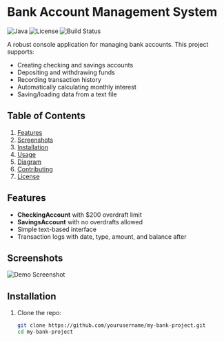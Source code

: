 # Bank Account Management System

![Java](https://img.shields.io/badge/Made%20with-Java-007396.svg)
![License](https://img.shields.io/badge/License-MIT-blue.svg)
![Build Status](https://github.com/yourusername/my-bank-project/actions/workflows/build.yml/badge.svg)

A robust console application for managing bank accounts. This project supports:

- Creating checking and savings accounts
- Depositing and withdrawing funds
- Recording transaction history
- Automatically calculating monthly interest
- Saving/loading data from a text file

## Table of Contents
1. [Features](#features)
2. [Screenshots](#screenshots)
3. [Installation](#installation)
4. [Usage](#usage)
5. [Diagram](#diagram)
6. [Contributing](#contributing)
7. [License](#license)

## Features
- **CheckingAccount** with \$200 overdraft limit
- **SavingsAccount** with no overdrafts allowed
- Simple text-based interface
- Transaction logs with date, type, amount, and balance after

## Screenshots
![Demo Screenshot](./assets/bank-demo.png)

## Installation
1. Clone the repo:
   ```bash
   git clone https://github.com/yourusername/my-bank-project.git
   cd my-bank-project
